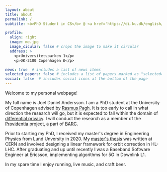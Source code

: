 ```yaml
---
layout: about
title: about
permalink: /
subtitle: <b>PhD Student in CS</b> @ <a href='https://di.ku.dk/english/'>DIKU, University of Copenhagen</a>

profile:
  align: right
  image: me.jpg
  image_cicular: false # crops the image to make it circular
  address: >
    <p>Universitetsparken 1</p>
    <p>DK-2100 Copenhagen Ø</p>

news: true  # includes a list of news items
selected_papers: false # includes a list of papers marked as "selected={true}"
social: false  # includes social icons at the bottom of the page
---
```


Welcome to my personal webpage!

My full name is Joel Daniel Andersson. I am a PhD student at the University of Copenhagen advised by [Rasmus Pagh](https://rasmuspagh.net/). It is too early to call in what direction the research will go, but it is expected to fall within the domain of [differential privacy](https://en.wikipedia.org/wiki/Differential_privacy). I will conduct the research as a member of the [Providentia](https://www.rasmuspagh.net/providentia/) project, a part of [BARC](https://barc.ku.dk/).

Prior to starting my PhD, I received my master's degree in Engineering Physics from Lund Unversity in 2020. My [master's thesis](https://lup.lub.lu.se/student-papers/search/publication/8998721) was written at CERN and involved designing a linear framework for orbit correction in HL-LHC. After graduating and up until recently I was a Baseband Software Engineer at Ericsson, implementing algorithms for 5G in Downlink L1.

In my spare time I enjoy running, live music, and craft beer.
